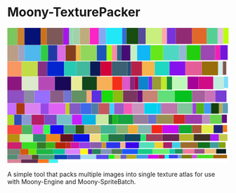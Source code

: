 # Moony-TexturePacker
![alt text](output.png)

A simple tool that packs multiple images into single texture atlas for use with Moony-Engine and Moony-SpriteBatch.
